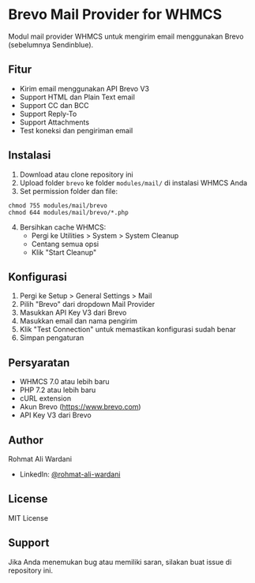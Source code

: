 # Brevo Mail Provider for WHMCS

Modul mail provider WHMCS untuk mengirim email menggunakan Brevo (sebelumnya Sendinblue).

## Fitur
- Kirim email menggunakan API Brevo V3
- Support HTML dan Plain Text email
- Support CC dan BCC
- Support Reply-To
- Support Attachments
- Test koneksi dan pengiriman email

## Instalasi
1. Download atau clone repository ini
2. Upload folder `brevo` ke folder `modules/mail/` di instalasi WHMCS Anda
3. Set permission folder dan file: 

```
chmod 755 modules/mail/brevo
chmod 644 modules/mail/brevo/*.php
```

4. Bersihkan cache WHMCS:
   - Pergi ke Utilities > System > System Cleanup
   - Centang semua opsi
   - Klik "Start Cleanup"

## Konfigurasi
1. Pergi ke Setup > General Settings > Mail
2. Pilih "Brevo" dari dropdown Mail Provider
3. Masukkan API Key V3 dari Brevo
4. Masukkan email dan nama pengirim
5. Klik "Test Connection" untuk memastikan konfigurasi sudah benar
6. Simpan pengaturan

## Persyaratan
- WHMCS 7.0 atau lebih baru
- PHP 7.2 atau lebih baru
- cURL extension
- Akun Brevo (https://www.brevo.com)
- API Key V3 dari Brevo

## Author
Rohmat Ali Wardani
- LinkedIn: [@rohmat-ali-wardani](https://www.linkedin.com/in/rohmat-ali-wardani/)

## License
MIT License

## Support
Jika Anda menemukan bug atau memiliki saran, silakan buat issue di repository ini.
